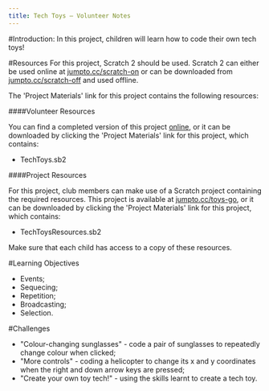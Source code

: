 ```yaml
---
title: Tech Toys — Volunteer Notes
---
```


#Introduction:
In this project, children will learn how to code their own tech toys!

#Resources
For this project, Scratch 2 should be used. Scratch 2 can either be used online at [jumpto.cc/scratch-on](http://jumpto.cc/scratch-on) or can be downloaded from [jumpto.cc/scratch-off](http://jumpto.cc/scratch-off) and used offline.

The 'Project Materials' link for this project contains the following resources:

####Volunteer Resources

You can find a completed version of this project <a href="http://scratch.mit.edu/projects/109510044/#editor">online</a>, or it can be downloaded by clicking the 'Project Materials' link for this project, which contains:

+ TechToys.sb2

####Project Resources

For this project, club members can make use of a Scratch project containing the required resources. This project is available at [jumpto.cc/toys-go](http://jumpto.cc/toys-go), or it can be downloaded by clicking the 'Project Materials' link for this project, which contains:

+ TechToysResources.sb2

Make sure that each child has access to a copy of these resources.

#Learning Objectives
+ Events;
+ Sequecing;
+ Repetition;
+ Broadcasting;
+ Selection.

#Challenges
+ "Colour-changing sunglasses" - code a pair of sunglasses to repeatedly change colour when clicked;
+ "More controls" - coding a helicopter to change its x and y coordinates when the right and down arrow keys are pressed;
+ "Create your own toy tech!" - using the skills learnt to create a tech toy.
